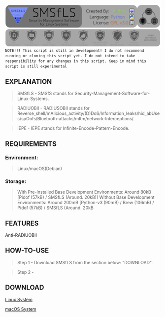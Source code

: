 <img src="/files/readme_images/banner2.png"></img>
<img src="/files/readme_images/banner1.png"></img>
```NOTE!!! This script is still in development! I do not recommend running or cloning this script yet. I do not intend to take responsibility for any changes in this script. Keep in mind this script is still experimental```

## EXPLANATION
> SMSfLS    - SMSfS stands for Security-Management-Software-for-Linux-Systems.

> RADIUOBII - RADIUSOBII stands for Reverse_shell/mAlicious_activity/(D)DoS/Information_leaks/hid_abUses/spOofs/Bluetooth-attacks/mItm/network-Interceptions/.

> IEPE      - IEPE stands for Infinite-Encode-Pattern-Encode.

## REQUIREMENTS
### Environment:
> Linux/macOS(Debian)

### Storage:
> With Pre-Installed Base Development Environments: Around 80kB  [Pidof (57kB) / SMSfLS (Around. 20kB)]
> Without Base Development Environments:            Around 200mB [Python-v3 (90mB) / Brew (106mB) / Pidof (57kB) / SMSfLS (Around. 20kB

## FEATURES
Anti-RADIUOBII

## HOW-TO-USE
> Step 1    - Download SMSfLS from the section below: "DOWNLOAD".

> Step 2    - 

## DOWNLOAD
<a href="">Linux System</a>

<a href="">macOS System</a>
